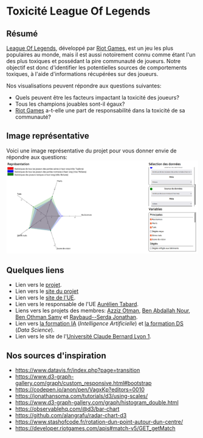 # Toxicité League Of Legends

## Résumé

[League Of Legends](https://leagueoflegends.com), développé par [Riot Games](https://www.riotgames.com), est un jeu les plus populaires au monde, mais il est aussi notoirement connu comme étant l'un des plus toxiques et possédant la pire communauté de joueurs. Notre objectif est donc d'identifier les potentielles sources de comportements toxiques, à l'aide d'informations récupérées sur des joueurs.

Nos visualisations peuvent répondre aux questions suivantes:
- Quels peuvent être les facteurs impactant la toxicité des joueurs?
- Tous les champions jouables sont-il égaux?
- [Riot Games](https://www.riotgames.com) a-t-elle une part de responsabilité dans la toxicité de sa communauté?

## Image représentative

Voici une image représentative du projet pour vous donner envie de répondre aux questions:
![Image représentative](9-teaser.png)

## Quelques liens

- Lien vers le [projet](https://github.com/SamyBO98/Toxicity_LoL).
- Lien vers le [site du projet](https://samybo98.github.io/Toxicity_LoL/)
- Lien vers le [site de l'UE](https://lyondataviz.github.io/teaching/lyon1-m2/2021/).
- Lien vers le responsable de l'UE [Aurélien Tabard](https://tabard.fr/).
- Liens vers les projets des membres: [Azziz Otman](https://github.com/otmanazziz), [Ben Abdallah Nour](https://forge.univ-lyon1.fr/p1710076), [Ben Othman Samy](https://github.com/SamyBO98) et [Raybaud--Serda Jonathan](https://github.com/j-raybaudserda).
- Lien vers [la formation IA](http://master-info.univ-lyon1.fr/IA/) (*Intelligence Artificielle*) et [la formation DS](http://master-info.univ-lyon1.fr/DS/) (*Data Science*).
- Lien vers le site de l'[Université Claude Bernard Lyon 1](https://www.univ-lyon1.fr/).

## Nos sources d'inspiration

- https://www.datavis.fr/index.php?page=transition
- https://www.d3-graph-gallery.com/graph/custom_responsive.html#bootstrap
- https://codepen.io/anon/pen/VagxKp?editors=0010
- https://jonathansoma.com/tutorials/d3/using-scales/
- https://www.d3-graph-gallery.com/graph/histogram_double.html
- https://observablehq.com/@d3/bar-chart
- https://github.com/alangrafu/radar-chart-d3
- https://www.stashofcode.fr/rotation-dun-point-autour-dun-centre/
- https://developer.riotgames.com/apis#match-v5/GET_getMatch
